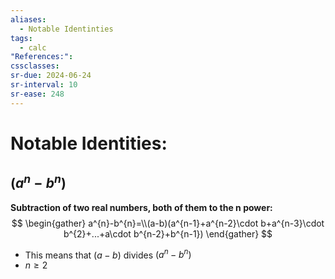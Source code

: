 ```yaml
---
aliases:
  - Notable Identinties
tags:
  - calc
"References:": 
cssclasses: 
sr-due: 2024-06-24
sr-interval: 10
sr-ease: 248
---
```

# Notable Identities: 


## ($a^n - b^n)$
**Subtraction of two real numbers, both of them to the n power:**
$$
\begin{gather}
a^{n}-b^{n}=\\(a-b)(a^{n-1}+a^{n-2}\cdot b+a^{n-3}\cdot b^{2}+...+a\cdot b^{n-2}+b^{n-1})
\end{gather}
$$
+ This means that $(a-b)$ divides $(a^n - b^n)$
+ $n ≥ 2$

